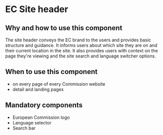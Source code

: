 # EC Site header

## Why and how to use this component

The site header conveys the EC brand to the users and provides basic structure and guidance. It informs users about which site they are on and their current location in the site. It also provides users with context on the page they're viewing and the site search and language switcher options.

## When to use this component

- on every page of every Commission website
- detail and landing pages

## Mandatory components

- European Commission logo
- Language selector
- Search bar
